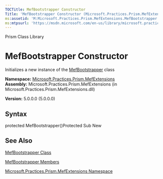 ```yaml
---
TOCTitle: MefBootstrapper Constructor
Title: 'MefBootstrapper Constructor (Microsoft.Practices.Prism.MefExtensions)'
ms:assetid: 'M:Microsoft.Practices.Prism.MefExtensions.MefBootstrapper.\#ctor'
ms:mtpsurl: 'https://msdn.microsoft.com/en-us/library/microsoft.practices.prism.mefextensions.mefbootstrapper.mefbootstrapper(v=pandp.50)'
---
```


Prism Class Library

MefBootstrapper Constructor
===========================

Initializes a new instance of the [MefBootstrapper](https://msdn.microsoft.com/library/microsoft.practices.prism.mefextensions.mefbootstrapper) class

**Namespace:** [Microsoft.Practices.Prism.MefExtensions](https://msdn.microsoft.com/library/microsoft.practices.prism.mefextensions)
**Assembly:** Microsoft.Practices.Prism.MefExtensions (in Microsoft.Practices.Prism.MefExtensions.dll)

**Version:** 5.0.0.0 (5.0.0.0)

## Syntax


protected MefBootstrapper()Protected Sub New

See Also
--------


[MefBootstrapper Class](https://msdn.microsoft.com/library/microsoft.practices.prism.mefextensions.mefbootstrapper)

[MefBootstrapper Members](https://msdn.microsoft.com/allmembers.t:microsoft.practices.prism.mefextensions.mefbootstrapper)

[Microsoft.Practices.Prism.MefExtensions Namespace](https://msdn.microsoft.com/library/microsoft.practices.prism.mefextensions)
